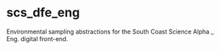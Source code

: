 # scs_dfe_eng
Environmental sampling abstractions for the South Coast Science Alpha _ Eng. digital front-end.
